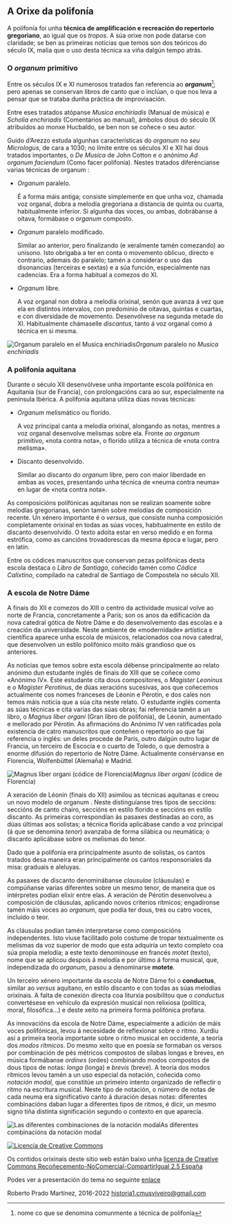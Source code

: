 ## A Orixe da polifonía

<!-- REPASAR 4ºB:-->

<!-- REPASAR 4ºA:-->

A polifonía foi unha **técnica de amplificación e recreación do repertorio gregoriano**, ao igual que os *tropos*. A súa orixe non pode datarse con claridade; se ben as primeiras noticias que temos son dos teóricos do século IX, malia que o uso desta técnica xa viña dalgún tempo atrás. 

### O *organum* primitivo

Entre os séculos IX e XI numerosos tratados fan referencia ao ***organum***[^def:organum]; pero apenas se conservan libros de canto que o inclúan, o que nos leva a pensar que se trataba dunha práctica de improvisación. 

Entre eses tratados atópanse *Musica enchiriadis* (Manual de música) e *Scholia enchiriadis* (Comentarios ao manual), ámbolos dous do século IX atribuídos ao monxe Hucbaldo, se ben non se coñece o seu autor.

Guido d’Arezzo estuda algunhas características do *organum* no *seu Micrologus*, de cara a 1030; no límite entre os séculos XI e XII hai dous tratados importantes, o *De Musica* de John Cotton e o anónimo *Ad organum faciendum* (Como facer polifonía). Nestes tratados diferéncianse varias técnicas de organum :

- *Organum* paralelo.

  É a forma máis antiga; consiste simplemente en que unha voz, chamada voz organal, dobra a melodía gregoriana a distancia de quinta ou cuarta, habitualmente inferior. Si algunha das voces, ou ambas, dobrábanse á oitava, formábase o *organum* composto.

- *Organum* paralelo modificado.

  Similar ao anterior, pero finalizando (e xeralmente tamén comezando) ao unísono. Isto obrigaba a ter en conta o movemento oblicuo, directo e contrario, ademais do paralelo; tamén a considerar o uso das disonancias (terceiras e sextas) e a súa función, especialmente nas cadencias. Era a forma habitual a comezos do XI.

- *Organum* libre.

  A voz organal non dobra a melodía orixinal, senón que avanza á vez que ela en distintos intervalos, con predominio de oitavas, quintas e cuartas, e con diversidade de movemento. Desenvólvese na segunda metade do XI. Habitualmente chámaselle *discantus*, tanto á voz organal como á técnica en si mesma.

![Organum paralelo en el Musica enchiriadis](https://www.franciscocallejo.es/hm4/polifonia/tupatris.png)*Organum* paralelo no *Musica enchiriadis*

### A polifonía aquitana

Durante o século XII desenvólvese unha importante escola polifónica en Aquitania (sur de Francia), con prolongacións cara ao sur, especialmente na península Ibérica. A polifonía aquitana utiliza dúas novas técnicas:

- *Organum* melismático ou florido.

  A voz principal canta a melodía orixinal, alongando as notas, mentres a voz organal desenvolve melismas sobre ela. Fronte *ao organum* primitivo, «nota contra nota», o florido utiliza a técnica de «nota contra melisma».

- Discanto desenvolvido.

  Similar ao discanto do *organum* libre, pero con maior liberdade en ambas as voces, presentando unha técnica de «neuma contra neuma» en lugar de «nota contra nota».

As composicións polifónicas aquitanas non se realizan soamente sobre melodías gregorianas, senón tamén sobre melodías de composición recente. Un xénero importante é o *versus*, que consiste nunha composición completamente orixinal en todas as súas voces, habitualmente en estilo de discanto desenvolvido. O texto adoita estar en verso medido e en forma estrófica, como as cancións trovadorescas da mesma época e lugar, pero en latín.

Entre os códices manuscritos que conservan pezas polifónicas desta escola destaca o *Libro de Santiago*, coñecido tamén como *Códice Calixtino*, compilado na catedral de Santiago de Compostela no século XII.

### A escola de Notre Dáme

A finais do XII e comezos do XIII o centro da actividade musical volve ao norte de Francia, concretamente a París; son os anos da edificación da nova catedral gótica de Notre Dáme e do desenvolvemento das escolas e a creación da universidade. Neste ambiente de «modernidade» artística e científica aparece unha escola de músicos, relacionados coa nova catedral, que desenvolven un estilo polifónico moito máis grandioso que os anteriores.

As noticias que temos sobre esta escola débense principalmente ao relato anónimo dun estudante inglés de finais do XIII que se coñece como «Anónimo IV». Este estudante cita dous compositores, o *Magister Leoninus* e *o Magister Perotinus*, de dúas xeracións sucesivas, aos que coñecemos actualmente cos nomes franceses de Léonin e Pérotin, e dos cales non temos máis noticia que a súa cita neste relato. O estudante inglés comenta as súas técnicas e cita varias das súas obras; fai referencia tamén a un libro, o *Magnus liber organi* (Gran libro de polifonía), de Léonin, aumentado e mellorado por Pérotin. As afirmacións do Anónimo IV ven ratificadas pola existencia de catro manuscritos que conteñen o repertorio ao que fai referencia o inglés: un deles procede de París, outro dalgún outro lugar de Francia, un terceiro de Escocia e o cuarto de Toledo, o que demostra a enorme difusión do repertorio de Notre Dáme. Actualmente consérvanse en Florencia, Wolfenbüttel (Alemaña) e Madrid.

![Magnus liber organi (códice de Florencia)](https://www.franciscocallejo.es/hm4/polifonia/magnus.jpg)*Magnus liber organi* (códice de Florencia)

A xeración de Léonin (finais do XII) asimilou as técnicas aquitanas e creou un novo modelo de organum . Neste distinguíanse tres tipos de seccións: seccións de canto chairo, seccións en estilo florido e seccións en estilo discanto. As primeiras correspondían ás pasaxes destinadas ao coro, as dúas últimas aos solistas; a técnica florida aplicábase cando a voz principal (á que se denomina *tenor*) avanzaba de forma silábica ou neumática; o discanto aplicábase sobre os melismas do tenor.

Dado que a polifonía era principalmente asunto de solistas, os cantos tratados desa maneira eran principalmente os cantos responsoriales da misa: graduais e aleluyas.

As pasaxes de discanto denominábanse *clausulae* (cláusulas) e compúñanse varias diferentes sobre un mesmo tenor, de maneira que os intérpretes podían elixir entre elas. A xeración de Pérotin desenvolveu a composición de cláusulas, aplicando novos criterios rítmicos; engadíronse tamén máis voces ao *organum*, que podía ter dous, tres ou catro voces, incluído o teor.

As cláusulas podían tamén interpretarse como composicións independentes. Isto viuse facilitado polo costume de tropar textualmente os melismas da voz superior de modo que esta adquiría un texto completo coa súa propia melodía; a este texto denominouse en francés *motet* (texto), nome que se aplicou despois á melodía e por último á forma musical, que, independizada do *organum*, pasou a denominarse **motete**.

Un terceiro xénero importante da escola de Notre Dáme foi o **conductus**, similar ao *versus* aquitano, en estilo discanto e con todas as súas melodías orixinais. A falta de conexión directa coa liturxia posibilitou que o *conductus* convertésese en vehículo da expresión musical non relixiosa (política, moral, filosófica…) e deste xeito na primeira forma polifónica profana.

As innovacións da escola de Notre Dáme, especialmente a adición de máis voces polifónicas, levou á necesidade de reflexionar sobre o ritmo. Xurdiu así a primeira teoría importante sobre o ritmo musical en occidente, a teoría dos *modos rítmicos*. Do mesmo xeito que en poesía se formaban os versos por combinación de pés métricos compostos de sílabas longas e breves, en música formábanse *ordines* (ordes) combinando modos compostos de dous tipos de notas: *longa* (longa) e *brevis* (breve). A teoría dos modos rítmicos levou tamén a un uso especial da notación, coñecida como *notación modal,* que constitúe un primeiro intento organizado de reflectir o ritmo na escritura musical. Neste tipo de notación, o número de notas de cada neuma era significativo canto á duración desas notas: diferentes combinacións daban lugar a diferentes tipos de ritmos, é dicir, un mesmo signo tiña distinta significación segundo o contexto en que aparecía.

![Las diferentes combinaciones de la notación modal](https://www.franciscocallejo.es/hm4/polifonia/notacionmodal.png)As diferentes combinacións da notación modal

[![Licencia de Creative Commons](https://i.creativecommons.org/l/by-nc-sa/2.5/es/88x31.png)](http://creativecommons.org/licenses/by-nc-sa/2.5/es/)

Os contidos orixinais deste sitio web están baixo unha [licenza de Creative Commons Recoñecemento-NoComercial-CompartirIgual 2.5 España](http://creativecommons.org/licenses/by-nc-sa/2.5/es/)

Podes ver a presentación do tema no seguinte [enlace](https://www.canva.com/design/DAE7U2O1bLQ/dJjeziM0gDUc1SMfRSqlvg/view?utm_content=DAE7U2O1bLQ&utm_campaign=designshare&utm_medium=link&utm_source=publishsharelink)

Roberto Prado Martínez, 2016-2022
[historia1.cmusviveiro@gmail.com](mailto:historia1.cmusviveiro@gmail.com)

[^def:organum]: nome co que se denomina comunmente a técnica de polifonía